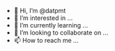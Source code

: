 - 👋 Hi, I’m @datpmt
- 👀 I’m interested in ...
- 🌱 I’m currently learning ...
- 💞️ I’m looking to collaborate on ...
- 📫 How to reach me ...

<!---
datpmt/datpmt is a ✨ special ✨ repository because its `README.md` (this file) appears on your GitHub profile.
You can click the Preview link to take a look at your changes.
--->

